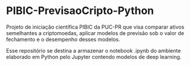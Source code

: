 # PIBIC-PrevisaoCripto-Python

Projeto de iniciação científica PIBIC da PUC-PR que visa comparar ativos semelhantes a criptomoedas, aplicar modelos de previsão sob o valor de fechamento e o desempenho desses modelos.

Esse repositório se destina a armazenar o notebook .ipynb do ambiente elaborado em Python pelo Jupyter contendo modelos de deep learning.
